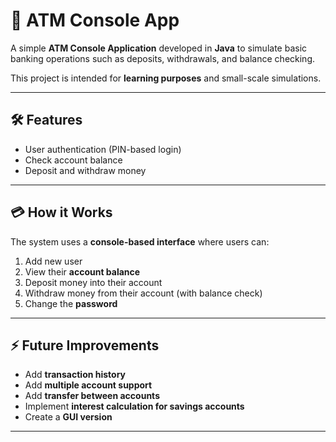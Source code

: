 # 🏦 ATM Console App

A simple **ATM Console Application** developed in **Java** to simulate basic banking operations such as deposits, withdrawals, and balance checking.

This project is intended for **learning purposes** and small-scale simulations.

---

## 🛠 Features

- User authentication (PIN-based login)  
- Check account balance  
- Deposit and withdraw money  

---

## 💳 How it Works

The system uses a **console-based interface** where users can:

1. Add new user  
2. View their **account balance**  
3. Deposit money into their account  
4. Withdraw money from their account (with balance check)  
5. Change the **password**

---

## ⚡ Future Improvements

- Add **transaction history**   
- Add **multiple account support**
- Add **transfer between accounts**
- Implement **interest calculation for savings accounts**
- Create a **GUI version**
  
---
